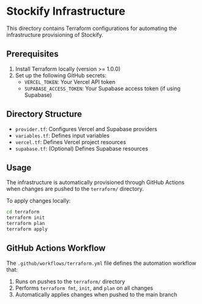 # Stockify Infrastructure

This directory contains Terraform configurations for automating the infrastructure provisioning of Stockify.

## Prerequisites

1. Install Terraform locally (version >= 1.0.0)
2. Set up the following GitHub secrets:
   - `VERCEL_TOKEN`: Your Vercel API token
   - `SUPABASE_ACCESS_TOKEN`: Your Supabase access token (if using Supabase)

## Directory Structure

- `provider.tf`: Configures Vercel and Supabase providers
- `variables.tf`: Defines input variables
- `vercel.tf`: Defines Vercel project resources
- `supabase.tf`: (Optional) Defines Supabase resources

## Usage

The infrastructure is automatically provisioned through GitHub Actions when changes are pushed to the `terraform/` directory.

To apply changes locally:

```bash
cd terraform
terraform init
terraform plan
terraform apply
```

## GitHub Actions Workflow

The `.github/workflows/terraform.yml` file defines the automation workflow that:
1. Runs on pushes to the `terraform/` directory
2. Performs `terraform fmt`, `init`, and `plan` on all changes
3. Automatically applies changes when pushed to the main branch 
